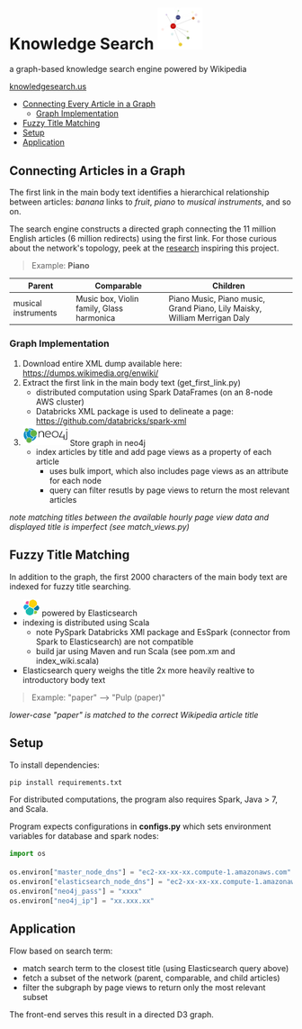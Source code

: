 # Knowledge Search <a href="http://knowledgesearch.us/" rel="knowledge search"><img src="https://github.com/marksibrahim/knowledge_search/blob/master/tools/logos/d3_net.png" width="80"></a>
a graph-based knowledge search engine powered by Wikipedia

[knowledgesearch.us](http://knowledgesearch.us/)

* [Connecting Every Article in a Graph](#Connecting-Articles-in-a-Graph)
   * [Graph Implementation](#Graph-Implementation)
* [Fuzzy Title Matching](#Fuzzy-Title-Matching)
* [Setup](#Setup)
* [Application](#Application)



## <a name="Connecting-Articles-in-a-Graph"></a> Connecting Articles in a Graph

The first link in the main body text identifies a hierarchical relationship between articles: *banana* links to *fruit*, *piano* to *musical instruments*, and so on. 

The search engine constructs a directed graph connecting the 11 million English articles (6 million redirects) using the first link. For those curious about the network's topology, peek at the [research](compstorylab.org/share/papers/ibrahim2016a/index.html) inspiring this project.

> Example: **Piano**

Parent | Comparable | Children
--- | --- | ---
musical instruments | Music box, Violin family, Glass harmonica | Piano Music, Piano music, Grand Piano, Lily Maisky, William Merrigan Daly


### <a name="Graph-Implementation"></a> Graph Implementation

1. Download entire XML dump available here: https://dumps.wikimedia.org/enwiki/
2. Extract the first link in the main body text (get_first_link.py)
    * distributed computation using Spark DataFrames (on an 8-node AWS cluster)
    * Databricks XML package is used to delineate a page: 
    https://github.com/databricks/spark-xml
3. <a href="https://neo4j.com/" rel="knowledge search"><img src="https://github.com/marksibrahim/knowledge_search/blob/master/tools/logos/neo4j.png" width="80"></a> Store graph in neo4j
    * index articles by title and add page views as a property of each article 
        * uses bulk import, which also includes page views as an attribute for each node
        * query can filter resutls by page views to return the most relevant articles

*note matching titles between the available hourly page view data and displayed title is imperfect (see match_views.py)*

## <a name="Fuzzy-Title-Matching"></a>Fuzzy Title Matching

In addition to the graph, the first 2000 characters of the main body text are indexed for fuzzy title searching.
* <a href="https://www.elastic.co/" rel="knowledge search"><img src="https://github.com/marksibrahim/knowledge_search/blob/master/tools/logos/elasticsearch.png" width="30"></a> powered by Elasticsearch 
* indexing is distributed using Scala  
   * note PySpark Databricks XMl package and EsSpark (connector from Spark to Elasticsearch) are not compatible
   * build jar using Maven and run Scala (see pom.xm and index_wiki.scala)
* Elasticsearch query weighs the title 2x more heavily realtive to introductory body text

> Example: 
> "paper" --> "Pulp (paper)"

*lower-case "paper" is matched to the correct Wikipedia article title*

## <a name="Setup"></a>Setup

To install dependencies:
```
pip install requirements.txt
```

For distributed computations, the program also requires Spark, Java > 7, and Scala.

Program expects configurations in **configs.py** which sets environment variables for database and spark nodes:
```python
import os

os.environ["master_node_dns"] = "ec2-xx-xx-xx.compute-1.amazonaws.com"
os.environ["elasticsearch_node_dns"] = "ec2-xx-xx-xx.compute-1.amazonaws.com"
os.environ["neo4j_pass"] = "xxxx"
os.environ["neo4j_ip"] = "xx.xxx.xx"
```

## <a name="Application"></a>Application

Flow based on search term:
* match search term to the closest title (using Elasticsearch query above)
* fetch a subset of the network (parent, comparable, and child articles) 
* filter the subgraph by page views to return only the most relevant subset 

The front-end serves this result in a directed D3 graph.







